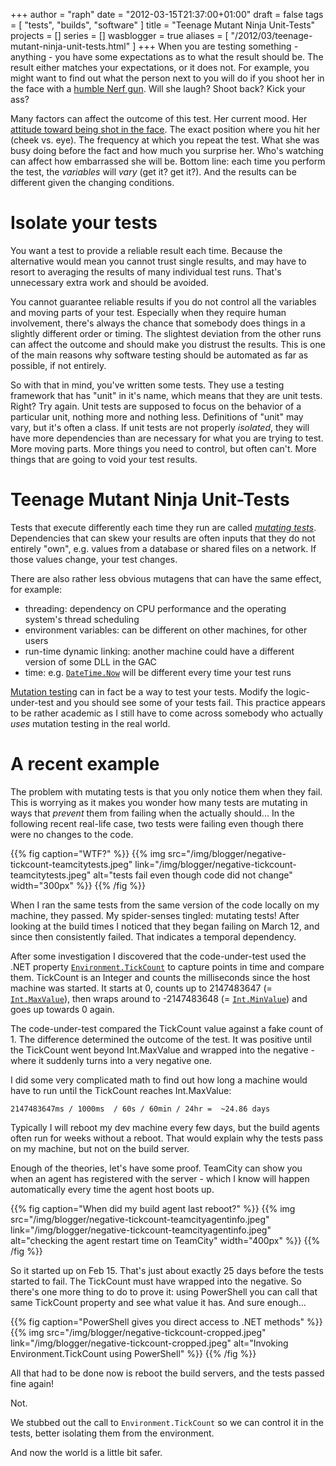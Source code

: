 +++
author = "raph"
date = "2012-03-15T21:37:00+01:00"
draft = false
tags = [ "tests", "builds", "software" ]
title = "Teenage Mutant Ninja Unit-Tests"
projects = []
series = []
wasblogger = true
aliases = [ "/2012/03/teenage-mutant-ninja-unit-tests.html" ]
+++
When you are testing something - anything - you have some expectations as to what the result should be. The result either matches your expectations, or it does not. For example, you might want to find out what the person next to you will do if you shoot her in the face with a [humble Nerf gun](http://www.youtube.com/watch?v=IZRQ1WkWFoU). Will she laugh? Shoot back? Kick your ass?

Many factors can affect the outcome of this test. Her current mood. Her [attitude toward being shot in the face](http://www.youtube.com/watch?v=HUD6sBrPB30#t=0m50s). The exact position where you hit her (cheek vs. eye). The frequency at which you repeat the test. What she was busy doing before the fact and how much you surprise her. Who's watching can affect how embarrassed she will be. Bottom line: each time you perform the test, the *variables* will *vary* (get it? get it?). And the results can be different given the changing conditions.

# Isolate your tests
You want a test to provide a reliable result each time. Because the alternative would mean you cannot trust single results, and may have to resort to averaging the results of many individual test runs. That's unnecessary extra work and should be avoided.

You cannot guarantee reliable results if you do not control all the variables and moving parts of your test. Especially when they require human involvement, there's always the chance that somebody does things in a slightly different order or timing. The slightest deviation from the other runs can affect the outcome and should make you distrust the results. This is one of the main reasons why software testing should be automated as far as possible, if not entirely.

So with that in mind, you've written some tests. They use a testing framework that has "unit" in it's name, which means that they are unit tests. Right? Try again. Unit tests are supposed to focus on the behavior of a particular unit, nothing more and nothing less. Definitions of "unit" may vary, but it's often a class. If unit tests are not properly *isolated*, they will have more dependencies than are necessary for what you are trying to test. More moving parts. More things you need to control, but often can't. More things that are going to void your test results.

# Teenage Mutant Ninja Unit-Tests
Tests that execute differently each time they run are called [*mutating tests*](http://www.typemock.com/rule-avoid-time-mutating-tests). Dependencies that can skew your results are often inputs that they do not entirely "own", e.g. values from a database or shared files on a network. If those values change, your test changes.

There are also rather less obvious mutagens that can have the same effect, for example:

* threading: dependency on CPU performance and the operating system's thread scheduling
* environment variables: can be different on other machines, for other users
* run-time dynamic linking: another machine could have a different version of some DLL in the GAC
* time: e.g. [`DateTime.Now`](http://msdn.microsoft.com/en-us/library/system.datetime.now.aspx) will be different every time your test runs

[Mutation testing](http://en.wikipedia.org/wiki/Mutation_testing) can in fact be a way to test your tests. Modify the logic-under-test and you should see some of your tests fail. This practice appears to be rather academic as I still have to come across somebody who actually *uses* mutation testing in the real world.

# A recent example
The problem with mutating tests is that you only notice them when they fail. This is worrying as it makes you wonder how many tests are mutating in ways that *prevent* them from failing when the actually should... In the following recent real-life case, two tests were failing even though there were no changes to the code.

{{% fig caption="WTF?" %}}
{{% img src="/img/blogger/negative-tickcount-teamcitytests.jpeg" link="/img/blogger/negative-tickcount-teamcitytests.jpeg" alt="tests fail even though code did not change" width="300px" %}}
{{% /fig %}}

When I ran the same tests from the same version of the code locally on my machine, they passed. My spider-senses tingled: mutating tests! After looking at the build times I noticed that they began failing on March 12, and since then consistently failed. That indicates a temporal dependency.

After some investigation I discovered that the code-under-test used the .NET property [`Environment.TickCount`](http://msdn.microsoft.com/en-us/library/system.environment.tickcount%28v=vs.100%29.aspx) to capture points in time and compare them. TickCount is an Integer and counts the milliseconds since the host machine was started. It starts at 0, counts up to 2147483647 (= [`Int.MaxValue`](http://msdn.microsoft.com/en-us/library/system.int32.maxvalue.aspx)), then wraps around to -2147483648 (= [`Int.MinValue`](http://msdn.microsoft.com/en-us/library/system.int32.minvalue.aspx)) and goes up towards 0 again.

The code-under-test compared the TickCount value against a fake count of 1. The difference determined the outcome of the test. It was positive until the TickCount went beyond Int.MaxValue and wrapped into the negative - where it suddenly turns into a very negative one.

I did some very complicated math to find out how long a machine would have to run until the TickCount reaches Int.MaxValue:

    2147483647ms / 1000ms  / 60s / 60min / 24hr =  ~24.86 days

Typically I will reboot my dev machine every few days, but the build agents often run for weeks without a reboot. That would explain why the tests pass on my machine, but not on the build server.

Enough of the theories, let's have some proof. TeamCity can show you when an agent has registered with the server - which I know will happen automatically every time the agent host boots up.

{{% fig caption="When did my build agent last reboot?" %}}
{{% img src="/img/blogger/negative-tickcount-teamcityagentinfo.jpeg" link="/img/blogger/negative-tickcount-teamcityagentinfo.jpeg" alt="checking the agent restart time on TeamCity" width="400px" %}}
{{% /fig %}}

So it started up on Feb 15. That's just about exactly 25 days before the tests started to fail. The TickCount must have wrapped into the negative. So there's one more thing to do to prove it: using PowerShell you can call that same TickCount property and see what value it has. And sure enough...

{{% fig caption="PowerShell gives you direct access to .NET methods" %}}
{{% img src="/img/blogger/negative-tickcount-cropped.jpeg" link="/img/blogger/negative-tickcount-cropped.jpeg" alt="Invoking Environment.TickCount using PowerShell" %}}
{{% /fig %}}

All that had to be done now is reboot the build servers, and the tests passed fine again!

Not.

We stubbed out the call to `Environment.TickCount` so we can control it in the tests, better isolating them from the environment.

And now the world is a little bit safer.
